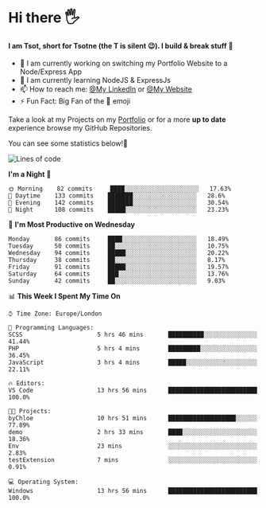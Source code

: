 # Hi there :raised_hand_with_fingers_splayed:
#### I am Tsot, short for Tsotne (the T is silent :wink:). I build & break stuff :space_invader:
- :telescope: I am currently working on switching my Portfolio Website to a Node/Express App
- :seedling: I am currently learning NodeJS & ExpressJs
- :mailbox: How to reach me: [@My LinkedIn](https://www.linkedin.com/in/tsotne-gvadzabia/) or [@My Website](https://tsotnegvadzabia.me/contact)
- :zap: Fun Fact: Big Fan of the :space_invader: emoji

Take a look at my Projects on my [Portfolio](https://tsotnegvadzabia.me/) or for a more **up to date** experience browse my GitHub Repositories.

You can see some statistics below!:space_invader:
<!--START_SECTION:waka-->
![Lines of code](https://img.shields.io/badge/From%20Hello%20World%20I%27ve%20Written-2.6%20million%20lines%20of%20code-blue)

**I'm a Night 🦉** 

```text
🌞 Morning    82 commits     ████░░░░░░░░░░░░░░░░░░░░░   17.63% 
🌆 Daytime    133 commits    ███████░░░░░░░░░░░░░░░░░░   28.6% 
🌃 Evening    142 commits    ███████░░░░░░░░░░░░░░░░░░   30.54% 
🌙 Night      108 commits    █████░░░░░░░░░░░░░░░░░░░░   23.23%

```
📅 **I'm Most Productive on Wednesday** 

```text
Monday       86 commits     ████░░░░░░░░░░░░░░░░░░░░░   18.49% 
Tuesday      50 commits     ██░░░░░░░░░░░░░░░░░░░░░░░   10.75% 
Wednesday    94 commits     █████░░░░░░░░░░░░░░░░░░░░   20.22% 
Thursday     38 commits     ██░░░░░░░░░░░░░░░░░░░░░░░   8.17% 
Friday       91 commits     █████░░░░░░░░░░░░░░░░░░░░   19.57% 
Saturday     64 commits     ███░░░░░░░░░░░░░░░░░░░░░░   13.76% 
Sunday       42 commits     ██░░░░░░░░░░░░░░░░░░░░░░░   9.03%

```


📊 **This Week I Spent My Time On** 

```text
⌚︎ Time Zone: Europe/London

💬 Programming Languages: 
SCSS                     5 hrs 46 mins       ██████████░░░░░░░░░░░░░░░   41.44% 
PHP                      5 hrs 4 mins        █████████░░░░░░░░░░░░░░░░   36.45% 
JavaScript               3 hrs 4 mins        █████░░░░░░░░░░░░░░░░░░░░   22.11%

🔥 Editors: 
VS Code                  13 hrs 56 mins      █████████████████████████   100.0%

🐱‍💻 Projects: 
byChloe                  10 hrs 51 mins      ███████████████████░░░░░░   77.89% 
demo                     2 hrs 33 mins       ████░░░░░░░░░░░░░░░░░░░░░   18.36% 
Env                      23 mins             ░░░░░░░░░░░░░░░░░░░░░░░░░   2.83% 
testExtension            7 mins              ░░░░░░░░░░░░░░░░░░░░░░░░░   0.91%

💻 Operating System: 
Windows                  13 hrs 56 mins      █████████████████████████   100.0%

```


<!--END_SECTION:waka-->

